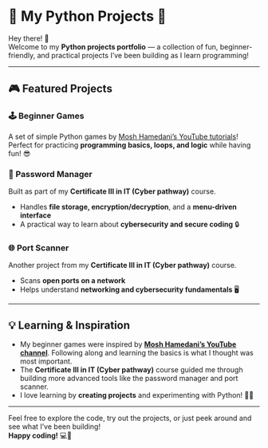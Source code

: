 # 🚀 My Python Projects 🐍

Hey there! 👋  
Welcome to my **Python projects portfolio** — a collection of fun, beginner-friendly, and practical projects I’ve been building as I learn programming!

---

## 🎮 Featured Projects

### 🕹️ Beginner Games

A set of simple Python games by [Mosh Hamedani’s YouTube tutorials](https://www.youtube.com/@programmingwithmosh)!  
Perfect for practicing **programming basics, loops, and logic** while having fun! 😎

### 🔐 Password Manager

Built as part of my **Certificate III in IT (Cyber pathway)** course.

- Handles **file storage, encryption/decryption**, and a **menu-driven interface**
- A practical way to learn about **cybersecurity and secure coding** 🔒

### 🌐 Port Scanner

Another project from my **Certificate III in IT (Cyber pathway)** course.

- Scans **open ports on a network**
- Helps understand **networking and cybersecurity fundamentals** 🖥️

---

## 💡 Learning & Inspiration

- My beginner games were inspired by **[Mosh Hamedani’s YouTube channel](https://www.youtube.com/@programmingwithmosh)**. Following along and learning the basics is what I thought was most important.
- The **Certificate III in IT (Cyber pathway)** course guided me through building more advanced tools like the password manager and port scanner.
- I love learning by **creating projects** and experimenting with Python! 🚀✨

---

Feel free to explore the code, try out the projects, or just peek around and see what I’ve been building!  
**Happy coding!** 💻🎉
